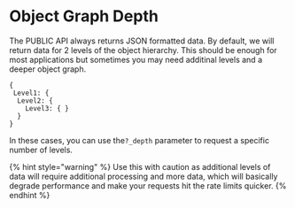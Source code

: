# Object Graph Depth

The PUBLIC API always returns JSON formatted data. By default, we will return data for 2 levels of the object hierarchy. This should be enough for most applications but sometimes you may need additinal levels and a deeper object graph.

```text
{
 Level1: {
  Level2: {
    Level3: { }
  }
}
```

In these cases, you can use the`?_depth` parameter to request a specific number of levels.

{% hint style="warning" %}
Use this with caution as additional levels of data will require additional processing and more data, which will basically degrade performance and make your requests hit the rate limits quicker.
{% endhint %}

